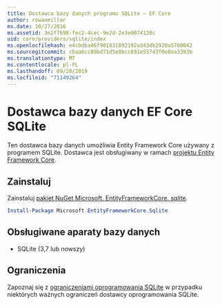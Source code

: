 ```yaml
---
title: Dostawca bazy danych programu SQLite — EF Core
author: rowanmiller
ms.date: 10/27/2016
ms.assetid: 3e2f7698-fec2-4cec-9e2d-2e3e0074120c
uid: core/providers/sqlite/index
ms.openlocfilehash: e4cbdba46f901831892192a343db2920a5760042
ms.sourcegitcommit: cbaa6cc89bd71d5e0bcc891e55743f0e8ea3393b
ms.translationtype: MT
ms.contentlocale: pl-PL
ms.lasthandoff: 09/20/2019
ms.locfileid: "71149264"
---
```

# <a name="sqlite-ef-core-database-provider"></a>Dostawca bazy danych EF Core SQLite

Ten dostawca bazy danych umożliwia Entity Framework Core używany z programem SQLite. Dostawca jest obsługiwany w ramach [projektu Entity Framework Core](https://github.com/aspnet/EntityFrameworkCore).

## <a name="install"></a>Zainstaluj

Zainstaluj [pakiet NuGet Microsoft. EntityFrameworkCore. sqlite](https://www.nuget.org/packages/Microsoft.EntityFrameworkCore.Sqlite/).

``` powershell
Install-Package Microsoft.EntityFrameworkCore.Sqlite
```

## <a name="supported-database-engines"></a>Obsługiwane aparaty bazy danych

* SQLite (3,7 lub nowszy)

## <a name="limitations"></a>Ograniczenia

Zapoznaj się z [ograniczeniami oprogramowania SQLite](limitations.md) w przypadku niektórych ważnych ograniczeń dostawcy oprogramowania SQLite.
